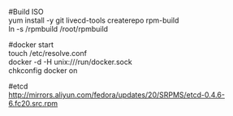 #Build ISO  
yum install -y git livecd-tools createrepo rpm-build  
ln -s /rpmbuild /root/rpmbuild  

#docker start  
touch /etc/resolve.conf  
docker -d -H unix:///run/docker.sock  
chkconfig docker on  

#etcd  
http://mirrors.aliyun.com/fedora/updates/20/SRPMS/etcd-0.4.6-6.fc20.src.rpm  



